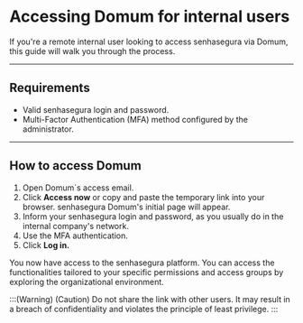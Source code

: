 # Accessing Domum for internal users

If you're a remote internal user looking to access senhasegura via Domum, this guide will walk you through the process.

---

## Requirements

- Valid senhasegura login and password.
- Multi-Factor Authentication (MFA) method configured by the administrator.

---

## How to access Domum

1. Open Domum´s access email.
2. Click **Access now** or copy and paste the temporary link into your browser. senhasegura Domum's initial page will appear.
3. Inform your senhasegura login and password, as you usually do in the internal company's network.
4. Use the MFA authentication.
5. Click **Log in.**

You now have access to the senhasegura platform. You can access the functionalities tailored to your specific permissions and access groups by exploring the organizational environment.
<!-- Fix callout -->
:::(Warning) (Caution)
Do not share the link with other users. It may result in a breach of confidentiality and violates the principle of least privilege.
:::
